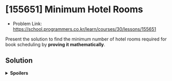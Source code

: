 # [155651] Minimum Hotel Rooms
* Problem Link: https://school.programmers.co.kr/learn/courses/30/lessons/155651

Present the solution to find the minimum number of hotel rooms required for book scheduling by **proving it mathematically**.
  
## Solution
<details>
  <summary><b>Spoilers</b></summary>
This kind of problem is called <b>"Interval Partitioning"</b>, and its solution uses <b>Greedy Algorithm</b>.
  
1. Sort all intervals. (bookings)
2. Schedule them.

Answer: The sort algorithm should sort intervals by start time.

### Algorithm
Apply specific sorting algorithm to all intervals, and schedule them.

1. (Sort all intervals with specific algorithm)
2. Read the start time & end time of the first booking.
3. Examine the 1st, 2nd, 3rd, ... N-th room schedule.
  
  a. If a K-th room schedule can accept the booking, put it into the schedule.

  b. If not, examine the (K+1)-th, the next room schedule.

3. The total number of room schedules is the answer.

### Greedy Algorithm
For greedy algorithm, we can think four ways to sort intervals:

1. ★ Earliest start time
2. Earliest finish time
3. Fewest conflicts
4. Shortest interval
   
The answer is the first. For other sorting methods, the upper schedule is a counter-example.
The lower one is the right answer.
#### No Sort
##### Counterexample
![image](https://github.com/reruo321/CPP-Self-Study/assets/48712088/cce337f5-3340-4aa1-9419-7d6b6151ecac)

#### 2. Earliest Finish Time
##### Counterexample
![image](https://github.com/reruo321/CPP-Self-Study/assets/48712088/15d9add3-822b-4da1-b297-5322a1386e13)

#### 3. Fewest Conflicts
##### Counterexample
![image](https://github.com/reruo321/CPP-Self-Study/assets/48712088/036b823f-bcdb-49e5-b848-94931c4414fa)

##### Algorithm Explanation
In the context of "fewest conflicts" sorting in interval partitioning, the term "conflict" refers to the overlapping of intervals.
When conflicts exist, the approach would prioritize scheduling intervals first that have fewer conflicts with other intervals.

The algorithm involves precomputing the number of conflicts for each interval and sorting them based on this count. Therefore, we only need to perform this computation once at the beginning before applying the greedy algorithm.

![image](https://github.com/reruo321/CPP-Self-Study/assets/48712088/45f17714-6ad1-45d2-98db-54c26e95812f)

Let's see this figure again. Each interval has start time and end time like this:

* A: [0, 4]
* B: [6, 8]
* C: [4, 10]
* D: [0, 5]

I said "conflict" is the overlap between two intervals. Let's count them!

* A: 1 (Conflict with D)
* B: 1 (Conflict with C)
* C: 2 (Conflict with B, D)
* D: 2 (Conflict with A, C)

Therefore, the order of the intervals will be A-B-C-D, B-A-D-C, or anything else. The order between "A and B", or "C and D" does not matter at all.

**Proof for order of the intervals**

#### 4. Shortest Interval
![image](https://github.com/reruo321/CPP-Self-Study/assets/48712088/224e38ae-6bb0-4b89-8c7a-d23e0db3b358)

#### Solution Proof: Earliest Start Time
Sort all bookings by start time in ascending order.
##### Theorem

Greedy algorithm with sorted intervals by start time is optimal.

(We can employ the **"exchange argument" technique**. This technique involves assuming an optimal solution different from the one produced by the greedy algorithm and then demonstrating how it can be transformed into a solution that is at least as good or better using the greedy approach.)

##### Assumption:

Consider an optimal solution that differs from the greedy algorithm's solution. Let's assume there exists an optimal schedule $S$ that has a different allocation of intervals compared to the solution obtained using the greedy algorithm.

##### Proof by Contradiction:

We will show that, by exchanging a particular interval from $S$ with an interval from the greedy solution, the overall schedule improves or remains unchanged. This will contradict the assumption that $S$ is an optimal solution.

Let $i$ be the leftmost interval in $S$ that is different from the greedy solution. This interval $i$ must exist because $S$ and the greedy solution differ.

**Case 1: Interval $i$ is also in the greedy solution.**
If $i$ is present in the greedy solution, both schedules contain the same intervals up to this point. Thus, the schedules are identical up to interval $i$.

**Case 2: Interval $i$ is not present in the greedy solution.**
If $i$ is not in the greedy solution, it means that some other interval, let's call it $i'$, occupies the position in the greedy solution where $i$ is located in $S$.

Since the intervals are sorted by start time, we know that the start time of interval i' is smaller than or equal to the start time of interval $i$.

Now, we can make the following exchange:

1. Remove interval $i'$ from the greedy solution.
2. Insert interval $i$ in the position previously occupied by $i'$ in the greedy solution.

The resulting schedule $S'$ is formed by exchanging intervals and is at least as good as the greedy solution. The reason is that the start time of $i$ is greater than or equal to the start time of $i'$, which ensures that there is no overlap or conflict caused by the exchange.

Furthermore, since $S'$ is at least as good as the greedy solution, and the greedy solution is optimal based on the greedy algorithm, it follows that $S'$ is also an optimal solution.

##### Conclusion:

By assuming the existence of an optimal solution that differs from the greedy algorithm's solution, we have demonstrated that we can transform it into a solution that is at least as good (or better) using the greedy approach. This contradicts the assumption that the alternative solution was optimal, reinforcing the optimality of the greedy algorithm that sorts intervals by start time.


</details>
